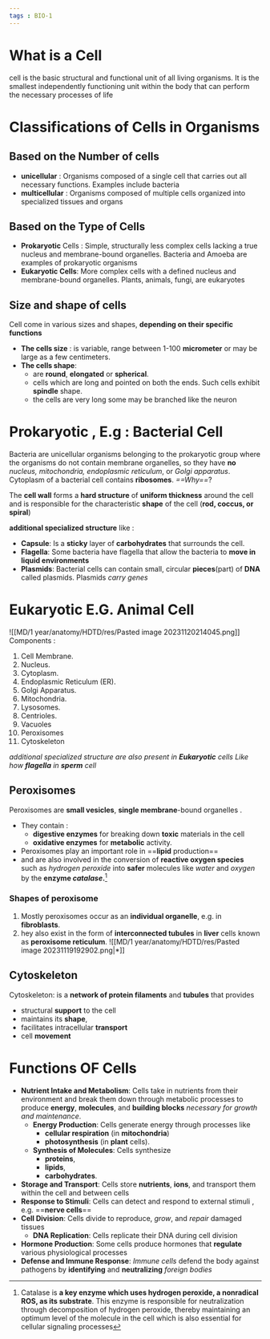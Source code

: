 ```yaml
---
tags : BIO-1
---
```


# What is a Cell 
cell is the basic structural and functional unit of all living organisms. It is the smallest independently functioning unit within the body that can perform the necessary processes of life
# Classifications of Cells in Organisms 
## Based on the Number of cells 
- **unicellular**  : Organisms composed of a single cell that carries out all necessary functions. Examples include bacteria
- **multicellular** : Organisms composed of multiple cells organized into specialized tissues and organs

## Based on the Type of Cells 
- **Prokaryotic** Cells : Simple, structurally less complex cells lacking a true nucleus and membrane-bound organelles. Bacteria and Amoeba are examples of prokaryotic organisms
- **Eukaryotic Cells**: More complex cells with a defined nucleus and membrane-bound organelles. Plants, animals, fungi, are eukaryotes
## Size and shape of cells
Cell come in various sizes and shapes, **depending on their specific functions**
- **The cells size** : is variable, range between 1-100 **micrometer** or may be large as a few centimeters.
- **The cells shape**:
	- are **round**, **elongated** or **spherical**.
	-  cells which are long and pointed on both the ends. Such cells exhibit **spindle**  shape.
	-  the cells are very long some may be branched like the neuron 
# Prokaryotic , E.g : Bacterial Cell
Bacteria are unicellular organisms belonging to the prokaryotic group where the organisms do not contain membrane organelles, so they have **no** *nucleus, mitochondria, endoplasmic reticulum*, or *Golgi apparatus*. Cytoplasm of a bacterial cell contains **ribosomes**. *==Why==*? 

The **cell wall** forms a **hard structure** of **uniform thickness** around the cell and is responsible for the characteristic **shape** of the cell (**rod, coccus, or spiral**)

 **additional specialized structure** like : 
- **Capsule**: Is a **sticky** layer of **carbohydrates** that surrounds the cell.
- **Flagella**: Some bacteria have flagella that allow the bacteria to **move in liquid environments**
- **Plasmids**: Bacterial cells can contain small, circular **pieces**(part) of **DNA** called plasmids. Plasmids *carry genes* 



# Eukaryotic E.G. Animal Cell 
![[MD/1 year/anatomy/HDTD/res/Pasted image 20231120214045.png]]
Components : 
1. Cell Membrane.
2. Nucleus.
3. Cytoplasm.
4. Endoplasmic Reticulum (ER).
5. Golgi Apparatus.
6. Mitochondria.
7. Lysosomes.
8. Centrioles.
9. Vacuoles 
10. Peroxisomes
11. Cytoskeleton

*additional specialized structure are also present in **Eukaryotic** cells Like how **flagella** in **sperm** cell*
## Peroxisomes 
Peroxisomes are **small vesicles**, **single membrane**-bound organelles .
- They contain : 
	- **digestive enzymes** for breaking down **toxic** materials in the cell 
	-  **oxidative enzymes** for **metabolic** activity. 
- Peroxisomes play an important role in ==**lipid** production==
- and are also involved in the conversion of **reactive oxygen species** such as *hydrogen peroxide* into **safer** molecules like *water* and *oxygen* by the **enzyme *catalase*.**[^1]
### Shapes of peroxisome 
1. Mostly peroxisomes occur as an **individual organelle**, e.g. in **fibroblasts**.
2. hey also exist in the form of **interconnected tubules** in **liver** cells known as **peroxisome reticulum**.
![[MD/1 year/anatomy/HDTD/res/Pasted image 20231119192902.png|*]]

[^1]: Catalase is **a key enzyme which uses hydrogen peroxide, a nonradical ROS, as its substrate**. This enzyme is responsible for neutralization through decomposition of hydrogen peroxide, thereby maintaining an optimum level of the molecule in the cell which is also essential for cellular signaling processes


## Cytoskeleton 
Cytoskeleton: is a **network of protein filaments** and **tubules** that provides
- structural **support** to the cell
- maintains its **shape**,
-  facilitates intracellular **transport** 
- cell **movement**

# Functions OF Cells 
- **Nutrient Intake and Metabolism**: Cells take in nutrients from their environment and break them down through metabolic processes to produce **energy**, **molecules**, and **building blocks** *necessary for growth and maintenance*.
	- **Energy Production**: Cells generate energy through processes like 
		- **cellular respiration** (in **mitochondria**) 
		- **photosynthesis** (in **plant** cells).
	- **Synthesis of Molecules**: Cells synthesize 
		- **proteins**, 
		- **lipids**, 
		- **carbohydrates**.
- **Storage and Transport**: Cells store **nutrients**, **ions**, and transport them within the cell and between cells
- **Response to Stimuli**: Cells can detect and respond to external stimuli , e.g. ==**nerve cells**== 
- **Cell Division**: Cells divide to reproduce, *grow*, and *repair* damaged tissues
	- **DNA Replication**: Cells replicate their DNA during cell division
- **Hormone Production**: Some cells produce hormones that **regulate** various physiological processes
- **Defense and Immune Response**: *Immune cells* defend the body against pathogens by **identifying** and **neutralizing** *foreign bodies*